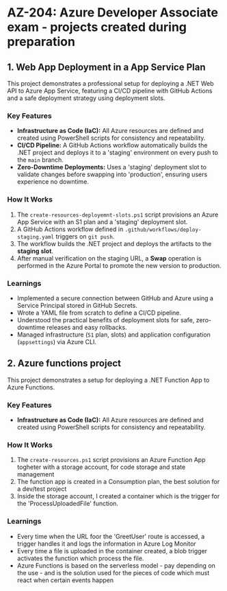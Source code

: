 # AZ-204: Azure Developer Associate exam - projects created during preparation


## 1. Web App Deployment in a App Service Plan

This project demonstrates a professional setup for deploying a .NET Web API to Azure App Service, featuring a CI/CD pipeline with GitHub Actions and a safe deployment strategy using deployment slots.

### Key Features

- **Infrastructure as Code (IaC):** All Azure resources are defined and created using PowerShell scripts for consistency and repeatability.
- **CI/CD Pipeline:** A GitHub Actions workflow automatically builds the .NET project and deploys it to a 'staging' environment on every push to the `main` branch.
- **Zero-Downtime Deployments:** Uses a 'staging' deployment slot to validate changes before swapping into 'production', ensuring users experience no downtime.

### How It Works

1.  The `create-resources-deployemnt-slots.ps1` script provisions an Azure App Service with an S1 plan and a 'staging' deployment slot.
2.  A GitHub Actions workflow defined in `.github/workflows/deploy-staging.yaml` triggers on `git push`.
3.  The workflow builds the .NET project and deploys the artifacts to the **staging slot**.
4.  After manual verification on the staging URL, a **Swap** operation is performed in the Azure Portal to promote the new version to production.

### Learnings

- Implemented a secure connection between GitHub and Azure using a Service Principal stored in GitHub Secrets.
- Wrote a YAML file from scratch to define a CI/CD pipeline.
- Understood the practical benefits of deployment slots for safe, zero-downtime releases and easy rollbacks.
- Managed infrastructure (`S1` plan, slots) and application configuration (`appsettings`) via Azure CLI.


## 2. Azure functions project

This project demonstrates a setup for deploying a .NET Function App to Azure Functions.

### Key Features

- **Infrastructure as Code (IaC):** All Azure resources are defined and created using PowerShell scripts for consistency and repeatability.


### How It Works

1.  The `create-resources.ps1` script provisions an Azure Function App togheter with a storage account, for code storage and state management
2. The function app is created in a Consumption plan, the best solution for a dev/test project
3. Inside the storage account, I created a container which is the trigger for the 'ProcessUploadedFile' function.


### Learnings

- Every time when the URL foor the 'GreetUser' route is accessed, a trigger handles it and logs the information in Azure Log Monitor
- Every time a file is uploaded in the container created, a blob trigger activates the function which process the file.
- Azure Functions is based on the serverless model - pay depending on the use - and is the solution used for the pieces of code which must react when certain events happen
